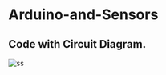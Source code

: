 # Arduino-and-Sensors
## Code with Circuit Diagram.

![ss](https://raw.githubusercontent.com/imvickykumar999/Ideationology-Lab/main/Hardwares/Experiments/servo_ultrasonic/output.jpg)
